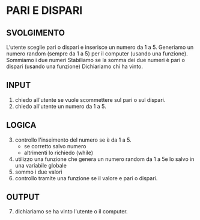 # PARI E DISPARI
## SVOLGIMENTO 
L’utente sceglie pari o dispari e inserisce un numero da 1 a 5.
Generiamo un numero random (sempre da 1 a 5) per il computer (usando una funzione).
Sommiamo i due numeri
Stabiliamo se la somma dei due numeri è pari o dispari (usando una funzione)
Dichiariamo chi ha vinto.


## INPUT
1. chiedo all'utente se vuole scommettere sul pari o sul dispari.
2. chiedo all'utente un numero da 1 a 5.

## LOGICA
3. controllo l'inseimento del numero se è da 1 a 5.
    - se corretto salvo numero
    - altrimenti lo richiedo (while)
4. utilizzo una funzione che genera un numero random da 1 a 5e lo salvo in una variabile globale
5. sommo i due valori
6. controllo tramite una funzione se il valore e pari o dispari.

## OUTPUT
7. dichiariamo se ha vinto l'utente o il computer.
